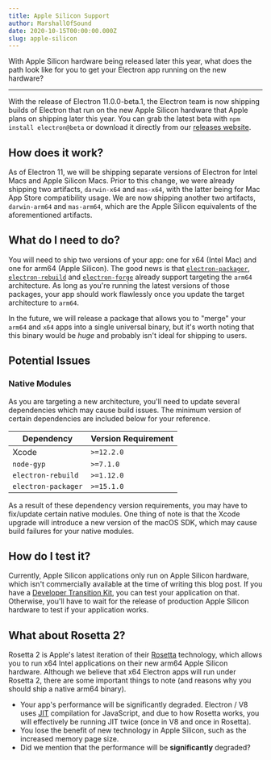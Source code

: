 ```yaml
---
title: Apple Silicon Support
author: MarshallOfSound
date: 2020-10-15T00:00:00.000Z
slug: apple-silicon
---
```

With Apple Silicon hardware being released later this year, what does the path look like for you to get your Electron app running on the new hardware?

---

With the release of Electron 11.0.0-beta.1, the Electron team is now shipping builds of Electron that run on the new Apple Silicon hardware that Apple plans on shipping later this year. You can grab the latest beta with `npm install electron@beta` or download it directly from our [releases website](https://electronjs.org/releases/stable).

## How does it work?

As of Electron 11, we will be shipping separate versions of Electron for Intel Macs and Apple Silicon Macs. Prior to this change, we were already shipping two artifacts, `darwin-x64` and `mas-x64`, with the latter being for Mac App Store compatibility usage. We are now shipping another two artifacts, `darwin-arm64` and `mas-arm64`, which are the Apple Silicon equivalents of the aforementioned artifacts.

## What do I need to do?

You will need to ship two versions of your app: one for x64 (Intel Mac) and one for arm64 (Apple Silicon). The good news is that [`electron-packager`](https://github.com/electron/electron-packager/), [`electron-rebuild`](https://github.com/electron/electron-rebuild/) and [`electron-forge`](https://github.com/electron-userland/electron-forge/) already support targeting the `arm64` architecture. As long as you're running the latest versions of those packages, your app should work flawlessly once you update the target architecture to `arm64`.

In the future, we will release a package that allows you to "merge" your `arm64` and `x64` apps into a single universal binary, but it's worth noting that this binary would be _huge_ and probably isn't ideal for shipping to users.

## Potential Issues

### Native Modules

As you are targeting a new architecture, you'll need to update several dependencies which may cause build issues. The minimum version of certain dependencies are included below for your reference.

| Dependency | Version Requirement |
|------------|---------------------|
| Xcode | `>=12.2.0` |
| `node-gyp` | `>=7.1.0` |
| `electron-rebuild` | `>=1.12.0` |
| `electron-packager` | `>=15.1.0` |

As a result of these dependency version requirements, you may have to fix/update certain native modules.  One thing of note is that the Xcode upgrade will introduce a new version of the macOS SDK, which may cause build failures for your native modules.


## How do I test it?

Currently, Apple Silicon applications only run on Apple Silicon hardware, which isn't commercially available at the time of writing this blog post. If you have a [Developer Transition Kit](https://developer.apple.com/programs/universal/), you can test your application on that. Otherwise, you'll have to wait for the release of production Apple Silicon hardware to test if your application works.

## What about Rosetta 2?

Rosetta 2 is Apple's latest iteration of their [Rosetta](https://en.wikipedia.org/wiki/Rosetta_(software)) technology, which allows you to run x64 Intel applications on their new arm64 Apple Silicon hardware. Although we believe that x64 Electron apps will run under Rosetta 2, there are some important things to note (and reasons why you should ship a native arm64 binary).

* Your app's performance will be significantly degraded. Electron / V8 uses [JIT](https://en.wikipedia.org/wiki/Just-in-time_compilation) compilation for JavaScript, and due to how Rosetta works, you will effectively be running JIT twice (once in V8 and once in Rosetta).
* You lose the benefit of new technology in Apple Silicon, such as the increased memory page size.
* Did we mention that the performance will be **significantly** degraded?
